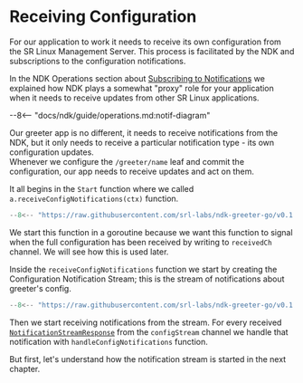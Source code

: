# Receiving Configuration

For our application to work it needs to receive its own configuration from the SR Linux Management Server. This process is facilitated by the NDK and subscriptions to the configuration notifications.

In the NDK Operations section about [Subscribing to Notifications][operations-subscr-to-notif] we explained how NDK plays a somewhat "proxy" role for your application when it needs to receive updates from other SR Linux applications.

--8<-- "docs/ndk/guide/operations.md:notif-diagram"

Our greeter app is no different, it needs to receive notifications from the NDK, but it only needs to receive a particular notification type - its own configuration updates.  
Whenever we configure the `/greeter/name` leaf and commit the configuration, our app needs to receive updates and act on them.

It all begins in the `Start` function where we called `a.receiveConfigNotifications(ctx)` function.

```{.go title="greeter/app.go" hl_lines="2"}
--8<-- "https://raw.githubusercontent.com/srl-labs/ndk-greeter-go/v0.1.0/greeter/app.go:app-start"
```

We start this function in a goroutine because we want this function to signal when the full configuration has been received by writing to `receivedCh` channel. We will see how this is used later.

Inside the `receiveConfigNotifications` function we start by creating the Configuration Notification Stream; this is the stream of notifications about greeter's config.

```{.go title="greeter/config.go"}
--8<-- "https://raw.githubusercontent.com/srl-labs/ndk-greeter-go/v0.1.0/greeter/config.go:rcv-cfg-notif"
```

Then we start receiving notifications from the stream. For every received [`NotificationStreamResponse`][notif_stream_resp_doc] from the `configStream` channel we handle that notification with `handleConfigNotifications` function.

But first, let's understand how the notification stream is started in the next chapter.

[operations-subscr-to-notif]: ../../operations.md#subscribing-to-notifications
[notif_stream_resp_doc]: https://rawcdn.githack.com/nokia/srlinux-ndk-protobufs/v0.2.0/doc/index.html#srlinux.sdk.NotificationStreamResponse
